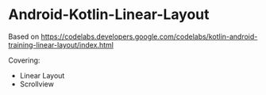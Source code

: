 # Android-Kotlin-Linear-Layout
Based on https://codelabs.developers.google.com/codelabs/kotlin-android-training-linear-layout/index.html

Covering:
- Linear Layout
- Scrollview
